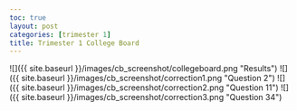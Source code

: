 ```yaml
---
toc: true
layout: post
categories: [trimester 1]
title: Trimester 1 College Board
---
```


![]({{ site.baseurl }}/images/cb_screenshot/collegeboard.png "Results")
![]({{ site.baseurl }}/images/cb_screenshot/correction1.png "Question 2")
![]({{ site.baseurl }}/images/cb_screenshot/correction2.png "Question 11")
![]({{ site.baseurl }}/images/cb_screenshot/correction3.png "Question 34")